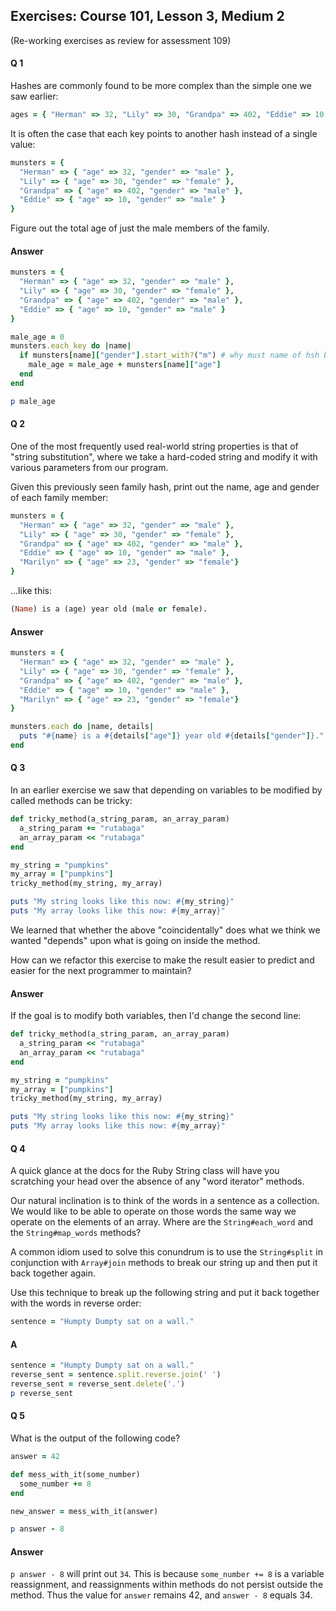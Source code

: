 ## Exercises: Course 101, Lesson 3, Medium 2
(Re-working exercises as review for assessment 109)

#### Q 1

Hashes are commonly found to be more complex than the simple one we saw earlier:

```ruby
ages = { "Herman" => 32, "Lily" => 30, "Grandpa" => 402, "Eddie" => 10 }
```

It is often the case that each key points to another hash instead of a single value:

```ruby
munsters = {
  "Herman" => { "age" => 32, "gender" => "male" },
  "Lily" => { "age" => 30, "gender" => "female" },
  "Grandpa" => { "age" => 402, "gender" => "male" },
  "Eddie" => { "age" => 10, "gender" => "male" }
}
```

Figure out the total age of just the male members of the family.


#### Answer

```ruby
munsters = {
  "Herman" => { "age" => 32, "gender" => "male" },
  "Lily" => { "age" => 30, "gender" => "female" },
  "Grandpa" => { "age" => 402, "gender" => "male" },
  "Eddie" => { "age" => 10, "gender" => "male" }
}

male_age = 0
munsters.each_key do |name|
  if munsters[name]["gender"].start_with?("m") # why must name of hsh be included? it isn't in sample answer for what looks like a similar situation?
    male_age = male_age + munsters[name]["age"]
  end
end

p male_age
```

#### Q 2
One of the most frequently used real-world string properties is that of "string substitution", where we take a hard-coded string and modify it with various parameters from our program.

Given this previously seen family hash, print out the name, age and gender of each family member:

```ruby
munsters = {
  "Herman" => { "age" => 32, "gender" => "male" },
  "Lily" => { "age" => 30, "gender" => "female" },
  "Grandpa" => { "age" => 402, "gender" => "male" },
  "Eddie" => { "age" => 10, "gender" => "male" },
  "Marilyn" => { "age" => 23, "gender" => "female"}
}
```
...like this:
```ruby
(Name) is a (age) year old (male or female).
```

#### Answer

```ruby
munsters = {
  "Herman" => { "age" => 32, "gender" => "male" },
  "Lily" => { "age" => 30, "gender" => "female" },
  "Grandpa" => { "age" => 402, "gender" => "male" },
  "Eddie" => { "age" => 10, "gender" => "male" },
  "Marilyn" => { "age" => 23, "gender" => "female"}
}

munsters.each do |name, details|
  puts "#{name} is a #{details["age"]} year old #{details["gender"]}."
end
```

#### Q 3

In an earlier exercise we saw that depending on variables to be modified by called methods can be tricky:

```ruby
def tricky_method(a_string_param, an_array_param)
  a_string_param += "rutabaga"
  an_array_param << "rutabaga"
end

my_string = "pumpkins"
my_array = ["pumpkins"]
tricky_method(my_string, my_array)

puts "My string looks like this now: #{my_string}"
puts "My array looks like this now: #{my_array}"
```
We learned that whether the above "coincidentally" does what we think we wanted "depends" upon what is going on inside the method.

How can we refactor this exercise to make the result easier to predict and easier for the next programmer to maintain?

#### Answer

If the goal is to modify both variables, then I'd change the second line:

```ruby
def tricky_method(a_string_param, an_array_param)
  a_string_param << "rutabaga"
  an_array_param << "rutabaga"
end

my_string = "pumpkins"
my_array = ["pumpkins"]
tricky_method(my_string, my_array)

puts "My string looks like this now: #{my_string}"
puts "My array looks like this now: #{my_array}"
```

#### Q 4 

A quick glance at the docs for the Ruby String class will have you scratching your head over the absence of any "word iterator" methods.

Our natural inclination is to think of the words in a sentence as a collection. We would like to be able to operate on those words the same way we operate on the elements of an array. Where are the `String#each_word` and the `String#map_words` methods?

A common idiom used to solve this conundrum is to use the `String#split` in conjunction with `Array#join` methods to break our string up and then put it back together again.

Use this technique to break up the following string and put it back together with the words in reverse order:
 ```ruby
sentence = "Humpty Dumpty sat on a wall."
```

#### A

```ruby
sentence = "Humpty Dumpty sat on a wall."
reverse_sent = sentence.split.reverse.join(' ')
reverse_sent = reverse_sent.delete('.')
p reverse_sent
```

#### Q 5

What is the output of the following code?

```ruby
answer = 42

def mess_with_it(some_number)
  some_number += 8
end

new_answer = mess_with_it(answer)

p answer - 8
```

#### Answer

`p answer - 8` will print out `34`.  This is because `some_number += 8` is a variable reassignment, and reassignments within methods do not persist outside the method.  Thus the value for `answer` remains 42, and `answer - 8` equals 34.
